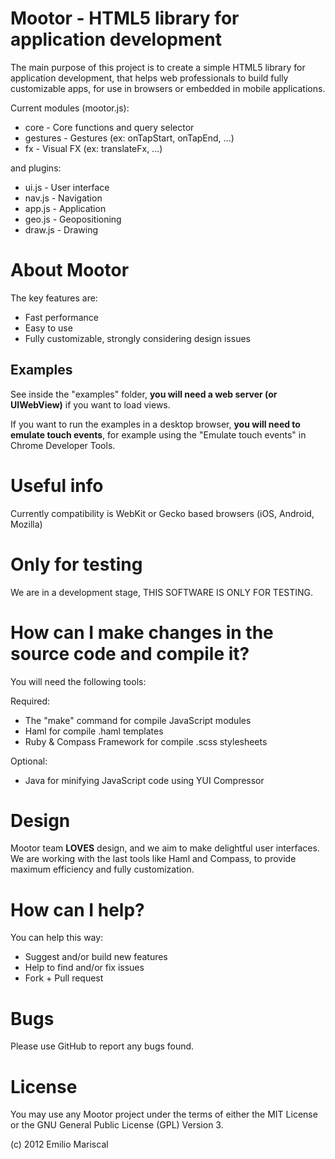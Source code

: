 
# Mootor - HTML5 library for application development

The main purpose of this project is to create a simple HTML5 library for application development, that helps web professionals to build fully customizable apps, for use in browsers or embedded in mobile applications.

Current modules (mootor.js):

* core - Core functions and query selector
* gestures - Gestures (ex: onTapStart, onTapEnd, ...)
* fx - Visual FX (ex: translateFx, ...)

and plugins:

* ui.js   - User interface
* nav.js  - Navigation
* app.js  - Application
* geo.js  - Geopositioning
* draw.js - Drawing

# About Mootor

The key features are:

* Fast performance
* Easy to use
* Fully customizable, strongly considering design issues

## Examples

See inside the "examples" folder, **you will need a web server (or UIWebView)** if you want to load views. 

If you want to run the examples in a desktop browser, **you will need to emulate touch events**, for example using the "Emulate touch events" in Chrome Developer Tools.

# Useful info

Currently compatibility is WebKit or Gecko based browsers (iOS, Android, Mozilla)

# Only for testing

We are in a development stage, THIS SOFTWARE IS ONLY FOR TESTING.

# How can I make changes in the source code and compile it?

You will need the following tools:

Required:

* The "make" command for compile JavaScript modules
* Haml for compile .haml templates
* Ruby & Compass Framework for compile .scss stylesheets

Optional:

* Java for minifying JavaScript code using YUI Compressor 

# Design

Mootor team **LOVES** design, and we aim to make delightful user interfaces. 
We are working with the last tools like Haml and Compass, to provide maximum 
efficiency and fully customization.

# How can I help?

You can help this way:

* Suggest and/or build new features
* Help to find and/or fix issues
* Fork + Pull request

# Bugs

Please use GitHub to report any bugs found. 

# License

You may use any Mootor project under the terms of either the MIT License or the GNU General Public License (GPL) Version 3.

(c) 2012 Emilio Mariscal
